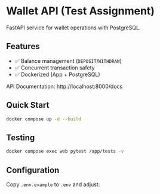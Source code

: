 # Wallet API (Test Assignment)

FastAPI service for wallet operations with PostgreSQL.  

## Features  
- ✅ Balance management (`DEPOSIT`/`WITHDRAW`)  
- ✅ Concurrent transaction safety  
- ✅ Dockerized (App + PostgreSQL)    

API Documentation: http://localhost:8000/docs

## Quick Start  
```bash
docker compose up -d --build
```

## Testing
```bash 
docker compose exec web pytest /app/tests -v
```

## Configuration
Copy `.env.example` to `.env` and adjust:
